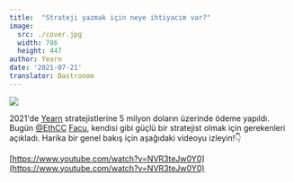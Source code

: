 ```yaml
---
title:  "Strateji yazmak için neye ihtiyacım var?"
image:
  src: ./cover.jpg
  width: 786
  height: 447
author: Yearn
date: '2021-07-21'
translator: Dastronom
---
```


![](/_posts/_announcements/what-do-i-need-to-write-a-strategy/cover.jpg)

2021'de [Yearn](https://t.me/yearnupdates) stratejistlerine 5 milyon doların üzerinde ödeme yapıldı. Bugün [@EthCC](https://twitter.com/EthCC/) [Facu](https://t.me/fameal), kendisi gibi güçlü bir stratejist olmak için gerekenleri açıkladı. Harika bir genel bakış için aşağıdaki videoyu izleyin!👇

[https://www.youtube.com/watch?v=NVR3teJw0Y0](https://www.youtube.com/watch?v=NVR3teJw0Y0)
